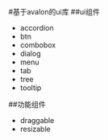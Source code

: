 #基于avalon的ui库
##ui组件
+ accordion
+ btn
+ combobox
+ dialog
+ menu
+ tab
+ tree
+ tooltip

##功能组件
+ draggable
+ resizable
